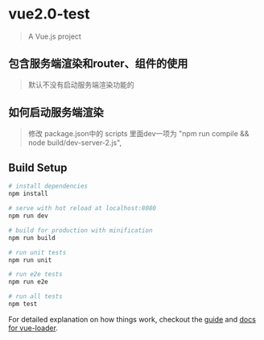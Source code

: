 # vue2.0-test

> A Vue.js project

## 包含服务端渲染和router、组件的使用

> 默认不没有启动服务端渲染功能的

## 如何启动服务端渲染

> 修改 package.json中的 scripts 里面dev一项为 "npm run compile && node build/dev-server-2.js",

## Build Setup

``` bash
# install dependencies
npm install

# serve with hot reload at localhost:8080
npm run dev

# build for production with minification
npm run build

# run unit tests
npm run unit

# run e2e tests
npm run e2e

# run all tests
npm test
```

For detailed explanation on how things work, checkout the [guide](http://vuejs-templates.github.io/webpack/) and [docs for vue-loader](http://vuejs.github.io/vue-loader).
